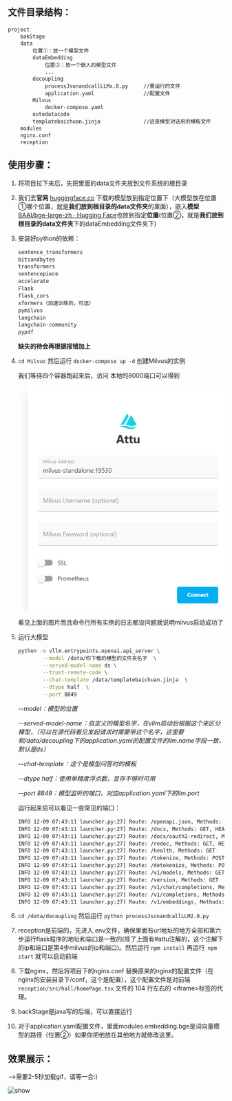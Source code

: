 

## 文件目录结构：

```
project
	bakStage
	data
		位置①：放一个模型文件
		dataEmbedding
			位置②：放一个嵌入的模型文件
			...
		decoupling
			processJsonandcallLLMx.0.py 	//要运行的文件
			application.yaml  				//配置文件
		Milvus
			docker-compose.yaml
		outedatacode
		templatebaichuan.jinja 				//这是模型对话用的模板文件
	modules
	nginx.conf
	reception
```





## 使用步骤：

1. 将项目拉下来后，先把里面的data文件夹放到文件系统的根目录 

2. 我们去**官网** [huggingface.co](https://huggingface.co/baichuan-inc/Baichuan2-7B-Chat/tree/main) 下载的模型放到指定位置下（大模型放在位置①哪个位置，就是**我们放到根目录的data文件夹**的里面），嵌入**模型**[BAAI/bge-large-zh · Hugging Face](https://huggingface.co/BAAI/bge-large-zh)也放到指定**位置**(位置②，就是**我们放到根目录的data文件夹**下的dataEmbedding文件夹下)

3. 安装好python的依赖：

   ```python
   sentence_transformers
   bitsandbytes        
   transformers  
   sentencepiece  
   accelerate                 
   Flask               
   flask_cors    
   xformers（加速训练的，可选）   
   pymilvus   
   langchain   
   langchain-community   
   pypdf  
   ```

    **缺失的待会再根据报错加上**

4. `cd Milvus` 然后运行 `docker-compose up -d` 创建Milvus的实例

   我们等待四个容器跑起来后，访问 本地的8000端口可以得到

   ![向量数据启动效果](./assets/attu.png)

   看见上面的图片而且命令行所有实例的日志都没问题就说明milvus启动成功了

5. 运行大模型

   ```bash
   python -m vllm.entrypoints.openai.api_server \
           --model /data/你下载的模型的文件夹名字  \
           --served-model-name ds \
           --trust-remote-code \
           --chat-template /data/templatebaichuan.jinja  \
           --dtype half  \
           --port 8849
   ```

   *--model：模型的位置*

   *--served-model-name：自定义的模型名字，在vllm启动后根据这个来区分模型，（可以在源代码看见发起请求时需要带这个名字，这里要和/data/decoupling下的application.yaml的配置文件的llm.name字段一致，默认是ds）*

   *--chat-template：这个是模型问答时的模板*

   *--dtype half：使用单精度浮点数，显存不够时可用*

   *--port 8849：模型监听的端口，对应application.yaml下的llm.port*

   运行起来后可以看见一些常见的端口：

   ```bash
   INFO 12-09 07:43:11 launcher.py:27] Route: /openapi.json, Methods: GET, HEAD
   INFO 12-09 07:43:11 launcher.py:27] Route: /docs, Methods: GET, HEAD
   INFO 12-09 07:43:11 launcher.py:27] Route: /docs/oauth2-redirect, Methods: GET, HEAD
   INFO 12-09 07:43:11 launcher.py:27] Route: /redoc, Methods: GET, HEAD
   INFO 12-09 07:43:11 launcher.py:27] Route: /health, Methods: GET
   INFO 12-09 07:43:11 launcher.py:27] Route: /tokenize, Methods: POST
   INFO 12-09 07:43:11 launcher.py:27] Route: /detokenize, Methods: POST
   INFO 12-09 07:43:11 launcher.py:27] Route: /v1/models, Methods: GET
   INFO 12-09 07:43:11 launcher.py:27] Route: /version, Methods: GET
   INFO 12-09 07:43:11 launcher.py:27] Route: /v1/chat/completions, Methods: POST
   INFO 12-09 07:43:11 launcher.py:27] Route: /v1/completions, Methods: POST
   INFO 12-09 07:43:11 launcher.py:27] Route: /v1/embeddings, Methods: POST
   ```

6. `cd /data/decoupling` 然后运行 `python processJsonandcallLLM2.0.py `

7. reception是前端的，先进入.env文件，确保里面有url地址的地方全部和第六步运行flask程序的地址和端口是一致的(除了上面有#attu注解的，这个注解下的ip和端口是第4步milvus的ip和端口)。然后运行 `npm install` 再运行` npm start` 就可以启动前端

8. 下载nginx，然后将项目下的nginx.conf 替换原来的nginx的配置文件（在nginx的安装目录下/conf，这个是配置），这个配置文件是对前端`reception/src/hall/homePage.tsx` 文件的 104 行左右的  \<iframe>标签的代理。

9. backStage是java写的后端，可以直接运行

10. 对于application.yaml配置文件，里面modules.embedding.bge是词向量模型的路径（位置②）如果你把他放在其他地方就修改这里。



## 效果展示：

-->需要2-5秒加载gif，请等一会:)


   
![show](https://github.com/superSukhoi57/AI-assisted-contract-review-system/blob/main/assets/show2.gif)
